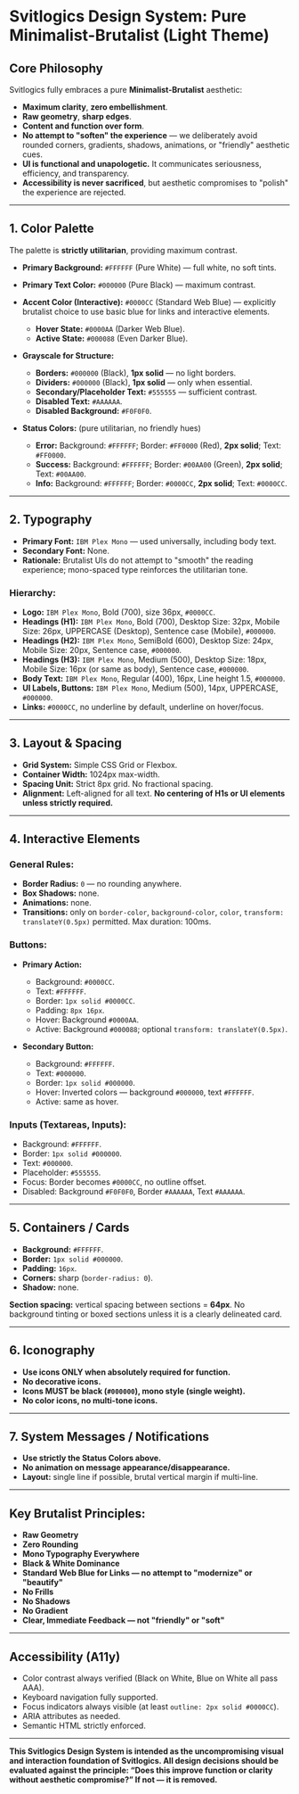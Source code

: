 # Svitlogics Design System: Pure Minimalist-Brutalist (Light Theme)

## Core Philosophy

Svitlogics fully embraces a pure **Minimalist-Brutalist** aesthetic:

* **Maximum clarity**, **zero embellishment**.
* **Raw geometry**, **sharp edges**.
* **Content and function over form**.
* **No attempt to "soften" the experience** — we deliberately avoid rounded corners, gradients, shadows, animations, or "friendly" aesthetic cues.
* **UI is functional and unapologetic.** It communicates seriousness, efficiency, and transparency.
* **Accessibility is never sacrificed**, but aesthetic compromises to "polish" the experience are rejected.

---

## 1. Color Palette

The palette is **strictly utilitarian**, providing maximum contrast.

* **Primary Background:** `#FFFFFF` (Pure White) — full white, no soft tints.
* **Primary Text Color:** `#000000` (Pure Black) — maximum contrast.
* **Accent Color (Interactive):** `#0000CC` (Standard Web Blue) — explicitly brutalist choice to use basic blue for links and interactive elements.

  * **Hover State:** `#0000AA` (Darker Web Blue).
  * **Active State:** `#000088` (Even Darker Blue).
* **Grayscale for Structure:**

  * **Borders:** `#000000` (Black), **1px solid** — no light borders.
  * **Dividers:** `#000000` (Black), **1px solid** — only when essential.
  * **Secondary/Placeholder Text:** `#555555` — sufficient contrast.
  * **Disabled Text:** `#AAAAAA`.
  * **Disabled Background:** `#F0F0F0`.
* **Status Colors:** (pure utilitarian, no friendly hues)

  * **Error:** Background: `#FFFFFF`; Border: `#FF0000` (Red), **2px solid**; Text: `#FF0000`.
  * **Success:** Background: `#FFFFFF`; Border: `#00AA00` (Green), **2px solid**; Text: `#00AA00`.
  * **Info:** Background: `#FFFFFF`; Border: `#0000CC`, **2px solid**; Text: `#0000CC`.

---

## 2. Typography

* **Primary Font:** `IBM Plex Mono` — used universally, including body text.
* **Secondary Font:** None.
* **Rationale:** Brutalist UIs do not attempt to "smooth" the reading experience; mono-spaced type reinforces the utilitarian tone.

### Hierarchy:

* **Logo:** `IBM Plex Mono`, Bold (700), size 36px, `#0000CC`.
* **Headings (H1):** `IBM Plex Mono`, Bold (700), Desktop Size: 32px, Mobile Size: 26px, UPPERCASE (Desktop), Sentence case (Mobile), `#000000`.
* **Headings (H2):** `IBM Plex Mono`, SemiBold (600), Desktop Size: 24px, Mobile Size: 20px, Sentence case, `#000000`.
* **Headings (H3):** `IBM Plex Mono`, Medium (500), Desktop Size: 18px, Mobile Size: 16px (or same as body), Sentence case, `#000000`.
* **Body Text:** `IBM Plex Mono`, Regular (400), 16px, Line height 1.5, `#000000`.
* **UI Labels, Buttons:** `IBM Plex Mono`, Medium (500), 14px, UPPERCASE, `#000000`.
* **Links:** `#0000CC`, no underline by default, underline on hover/focus.

---

## 3. Layout & Spacing

* **Grid System:** Simple CSS Grid or Flexbox.
* **Container Width:** 1024px max-width.
* **Spacing Unit:** Strict 8px grid. No fractional spacing.
* **Alignment:** Left-aligned for all text. **No centering of H1s or UI elements unless strictly required.**

---

## 4. Interactive Elements

### General Rules:

* **Border Radius:** `0` — no rounding anywhere.
* **Box Shadows:** none.
* **Animations:** none.
* **Transitions:** only on `border-color`, `background-color`, `color`, `transform: translateY(0.5px)` permitted. Max duration: 100ms.

### Buttons:

* **Primary Action:**

  * Background: `#0000CC`.
  * Text: `#FFFFFF`.
  * Border: `1px solid #0000CC`.
  * Padding: `8px 16px`.
  * Hover: Background `#0000AA`.
  * Active: Background `#000088`; optional `transform: translateY(0.5px)`.

* **Secondary Button:**

  * Background: `#FFFFFF`.
  * Text: `#000000`.
  * Border: `1px solid #000000`.
  * Hover: Inverted colors — background `#000000`, text `#FFFFFF`.
  * Active: same as hover.

### Inputs (Textareas, Inputs):

* Background: `#FFFFFF`.
* Border: `1px solid #000000`.
* Text: `#000000`.
* Placeholder: `#555555`.
* Focus: Border becomes `#0000CC`, no outline offset.
* Disabled: Background `#F0F0F0`, Border `#AAAAAA`, Text `#AAAAAA`.

---

## 5. Containers / Cards

* **Background:** `#FFFFFF`.
* **Border:** `1px solid #000000`.
* **Padding:** `16px`.
* **Corners:** sharp (`border-radius: 0`).
* **Shadow:** none.

**Section spacing:** vertical spacing between sections = **64px**. No background tinting or boxed sections unless it is a clearly delineated card.

---

## 6. Iconography

* **Use icons ONLY when absolutely required for function.**
* **No decorative icons.**
* **Icons MUST be black (`#000000`), mono style (single weight).**
* **No color icons, no multi-tone icons.**

---

## 7. System Messages / Notifications

* **Use strictly the Status Colors above.**
* **No animation on message appearance/disappearance.**
* **Layout:** single line if possible, brutal vertical margin if multi-line.

---

## Key Brutalist Principles:

* **Raw Geometry**
* **Zero Rounding**
* **Mono Typography Everywhere**
* **Black & White Dominance**
* **Standard Web Blue for Links — no attempt to "modernize" or "beautify"**
* **No Frills**
* **No Shadows**
* **No Gradient**
* **Clear, Immediate Feedback — not "friendly" or "soft"**

---

## Accessibility (A11y)

* Color contrast always verified (Black on White, Blue on White all pass AAA).
* Keyboard navigation fully supported.
* Focus indicators always visible (at least `outline: 2px solid #0000CC`).
* ARIA attributes as needed.
* Semantic HTML strictly enforced.

---

**This Svitlogics Design System is intended as the uncompromising visual and interaction foundation of Svitlogics. All design decisions should be evaluated against the principle: “Does this improve function or clarity without aesthetic compromise?” If not — it is removed.**
